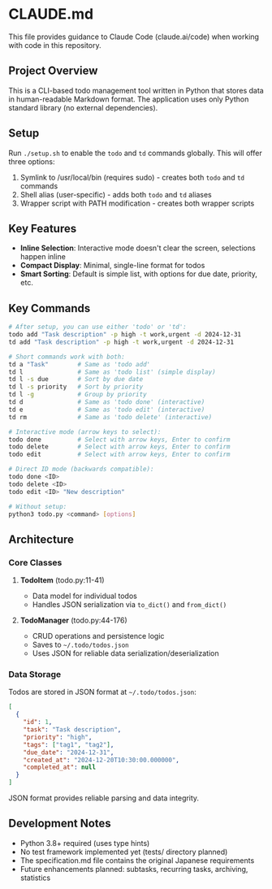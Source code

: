 # CLAUDE.md

This file provides guidance to Claude Code (claude.ai/code) when working with code in this repository.

## Project Overview

This is a CLI-based todo management tool written in Python that stores data in human-readable Markdown format. The application uses only Python standard library (no external dependencies).

## Setup

Run `./setup.sh` to enable the `todo` and `td` commands globally. This will offer three options:
1. Symlink to /usr/local/bin (requires sudo) - creates both `todo` and `td` commands
2. Shell alias (user-specific) - adds both `todo` and `td` aliases
3. Wrapper script with PATH modification - creates both wrapper scripts

## Key Features

- **Inline Selection**: Interactive mode doesn't clear the screen, selections happen inline
- **Compact Display**: Minimal, single-line format for todos
- **Smart Sorting**: Default is simple list, with options for due date, priority, etc.

## Key Commands

```bash
# After setup, you can use either 'todo' or 'td':
todo add "Task description" -p high -t work,urgent -d 2024-12-31
td add "Task description" -p high -t work,urgent -d 2024-12-31

# Short commands work with both:
td a "Task"        # Same as 'todo add'
td l               # Same as 'todo list' (simple display)
td l -s due        # Sort by due date
td l -s priority   # Sort by priority  
td l -g            # Group by priority
td d               # Same as 'todo done' (interactive)
td e               # Same as 'todo edit' (interactive)
td rm              # Same as 'todo delete' (interactive)

# Interactive mode (arrow keys to select):
todo done          # Select with arrow keys, Enter to confirm
todo delete        # Select with arrow keys, Enter to confirm  
todo edit          # Select with arrow keys, Enter to confirm

# Direct ID mode (backwards compatible):
todo done <ID>
todo delete <ID>
todo edit <ID> "New description"

# Without setup:
python3 todo.py <command> [options]
```

## Architecture

### Core Classes

1. **TodoItem** (todo.py:11-41)
   - Data model for individual todos
   - Handles JSON serialization via `to_dict()` and `from_dict()`

2. **TodoManager** (todo.py:44-176)
   - CRUD operations and persistence logic
   - Saves to `~/.todo/todos.json`
   - Uses JSON for reliable data serialization/deserialization

### Data Storage

Todos are stored in JSON format at `~/.todo/todos.json`:

```json
[
  {
    "id": 1,
    "task": "Task description",
    "priority": "high",
    "tags": ["tag1", "tag2"],
    "due_date": "2024-12-31",
    "created_at": "2024-12-20T10:30:00.000000",
    "completed_at": null
  }
]
```

JSON format provides reliable parsing and data integrity.

## Development Notes

- Python 3.8+ required (uses type hints)
- No test framework implemented yet (tests/ directory planned)
- The specification.md file contains the original Japanese requirements
- Future enhancements planned: subtasks, recurring tasks, archiving, statistics
